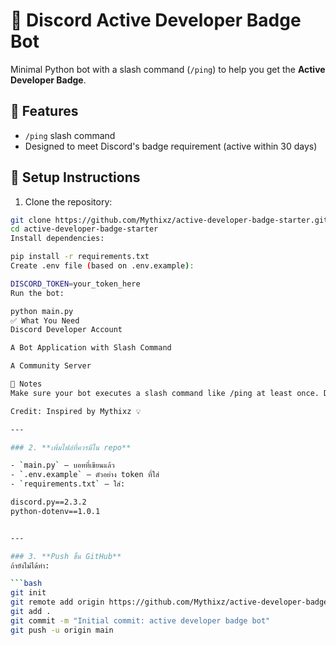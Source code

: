 

# 🏅 Discord Active Developer Badge Bot

Minimal Python bot with a slash command (`/ping`) to help you get the **Active Developer Badge**.

## 🚀 Features

- `/ping` slash command
- Designed to meet Discord's badge requirement (active within 30 days)

## 🔧 Setup Instructions

1. Clone the repository:
```bash
git clone https://github.com/Mythixz/active-developer-badge-starter.git
cd active-developer-badge-starter
Install dependencies:

pip install -r requirements.txt
Create .env file (based on .env.example):

DISCORD_TOKEN=your_token_here
Run the bot:

python main.py
✅ What You Need
Discord Developer Account

A Bot Application with Slash Command

A Community Server

📌 Notes
Make sure your bot executes a slash command like /ping at least once. Discord will check activity and let you claim the badge here.

Credit: Inspired by Mythixz 💡

---

### 2. **เพิ่มไฟล์ที่ควรมีใน repo**

- `main.py` — บอทที่เขียนแล้ว
- `.env.example` — ตัวอย่าง token ที่ใส่
- `requirements.txt` — ใส่:

discord.py==2.3.2
python-dotenv==1.0.1


---

### 3. **Push ขึ้น GitHub**
ถ้ายังไม่ได้ทำ:

```bash
git init
git remote add origin https://github.com/Mythixz/active-developer-badge-starter.git
git add .
git commit -m "Initial commit: active developer badge bot"
git push -u origin main
